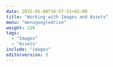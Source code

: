 ```yaml
---
date: 2015-05-09T16:57:52+02:00
title: "Working with Images and Assets"
menu: "menugoogledrive"
weight: 120
tags:
  - "Images"
  - "Assets"
include: "images"
editorversion: 3
---
```

